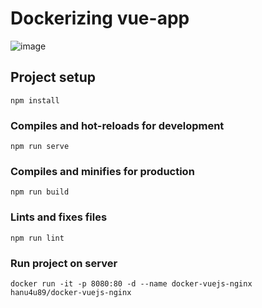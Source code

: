 # Dockerizing vue-app

![image](https://github.com/rashidbekraximov/test-vue-app/assets/99523456/ed91a523-1424-4edb-b1fe-7a082194a830)


## Project setup
```
npm install
```

### Compiles and hot-reloads for development
```
npm run serve
```

### Compiles and minifies for production
```
npm run build
```

### Lints and fixes files
```
npm run lint
```

### Run project on server
```
docker run -it -p 8080:80 -d --name docker-vuejs-nginx hanu4u89/docker-vuejs-nginx
```
